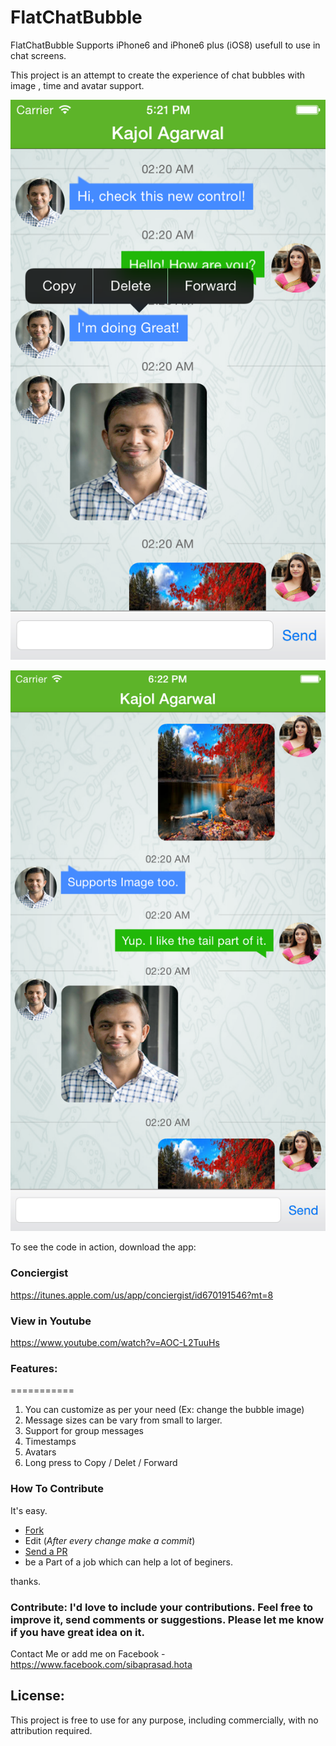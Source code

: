 FlatChatBubble
==============

FlatChatBubble Supports iPhone6 and iPhone6 plus (iOS8) usefull  to use in chat screens.


This project is an attempt to create the experience of chat bubbles with image , time and avatar support.

![Screenshot](/image1.png)

![Screenshot2](/image2.png) 	

To see the code in action, download the app:

### Conciergist
https://itunes.apple.com/us/app/conciergist/id670191546?mt=8

### View in Youtube 

https://www.youtube.com/watch?v=AOC-L2TuuHs

### Features:
===========
1. You can customize as per your need (Ex: change the bubble image)
2. Message sizes can be vary from small to larger.
3. Support for group messages
4. Timestamps
5. Avatars
6. Long press to Copy / Delet / Forward


### How To Contribute
It's easy.
- [Fork](https://help.github.com/articles/fork-a-repo)
- Edit (*After every change make a commit*)
- [Send a PR](https://help.github.com/articles/using-pull-requests  )
- be a Part of a job which can help a lot of beginers.

thanks.

### Contribute: I'd love to include your contributions. Feel free to improve it, send comments or suggestions. Please let me know if you have great idea on it.
Contact Me or add me on Facebook - https://www.facebook.com/sibaprasad.hota

License:
--------

This project is free to use for any purpose, including commercially, with no attribution required.
